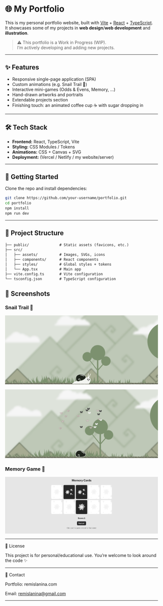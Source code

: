 # 🌐 My Portfolio

This is my personal portfolio website, built with [Vite](https://vitejs.dev/) + [React](https://react.dev/) + [TypeScript](https://www.typescriptlang.org/).  
It showcases some of my projects in **web design**/**web development** and **illustration**.

> ⚠️ This portfolio is a Work in Progress (WIP).  
> I’m actively developing and adding new projects.

---

## ✨ Features

- Responsive single-page application (SPA)
- Custom animations (e.g. Snail Trail 🐌)
- Interactive mini-games (Odds & Evens, Memory, …)
- Hand-drawn artworks and portraits
- Extendable projects section
- Finishing touch: an animated coffee cup ☕ with sugar dropping in

---

## 🛠️ Tech Stack

- **Frontend:** React, TypeScript, Vite
- **Styling:** CSS Modules / Tokens
- **Animations:** CSS + Canvas + SVG
- **Deployment:** (Vercel / Netlify / my website/server)

---

## 🚀 Getting Started

Clone the repo and install dependencies:

```bash
git clone https://github.com/your-username/portfolio.git
cd portfolio
npm install
npm run dev
```

---

## 📂 Project Structure

<!-- prettier-ignore-start -->

```text
├── public/              # Static assets (favicons, etc.)
├── src/
│   ├── assets/          # Images, SVGs, icons
│   ├── components/      # React components
│   ├── styles/          # Global styles + tokens
│   └── App.tsx          # Main app
├── vite.config.ts       # Vite configuration
└── tsconfig.json        # TypeScript configuration
```

## <!-- prettier-ignore-end -->

## 📸 Screenshots

### Snail Trail 🐌

![Screenshot 1 of Snail Trail](src/assets/screenshots/Screenshot-Snail-Parallax-2.png)

![Screenshot 2 of Snail Trail](src/assets/screenshots/Screenshot-Snail-Parallax-1.jpg)

### Memory Game 🧠

![Screenshot of Memory Game](src/assets/screenshots/Screenshot-Memory-Card-Game-1.jpg)

---

📜 License

This project is for personal/educational use.
You’re welcome to look around the code ✨

---

🤝 Contact

Portfolio: remislanina.com

Email: remislanina@gmail.com

---
